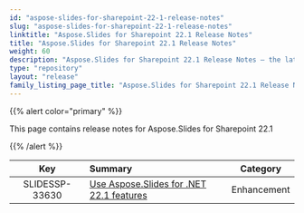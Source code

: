```yaml
---
id: "aspose-slides-for-sharepoint-22-1-release-notes"
slug: "aspose-slides-for-sharepoint-22-1-release-notes"
linktitle: "Aspose.Slides for Sharepoint 22.1 Release Notes"
title: "Aspose.Slides for Sharepoint 22.1 Release Notes"
weight: 60
description: "Aspose.Slides for Sharepoint 22.1 Release Notes – the latest updates and fixes."
type: "repository"
layout: "release"
family_listing_page_title: "Aspose.Slides for Sharepoint 22.1 Release Notes"
---
```


{{% alert color="primary" %}} 

This page contains release notes for Aspose.Slides for Sharepoint 22.1

{{% /alert %}} 

|**Key** |**Summary** |**Category** |
| :-: | :- | :-: |
|SLIDESSP-33630|[Use Aspose.Slides for .NET 22.1 features](/slides/net/release-notes/2022/aspose-slides-for-net-22-1-release-notes/)|Enhancement|


